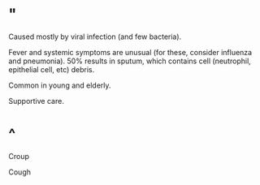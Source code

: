 # "

Caused mostly by viral infection (and few bacteria).

Fever and systemic symptoms are unusual (for these, consider influenza and pneumonia).
50% results in sputum, which contains cell (neutrophil, epithelial cell, etc) debris.

Common in young and elderly.

Supportive care.

# ^

Croup

Cough
